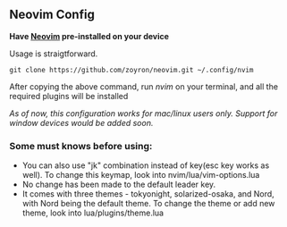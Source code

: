 ## Neovim Config

**Have [Neovim](https://neovim.io/) pre-installed on your device**

Usage is straigtforward. 

    git clone https://github.com/zoyron/neovim.git ~/.config/nvim

After copying the above command, run *nvim* on your terminal, and all the required plugins will be installed

*As of now, this configuration works for mac/linux users only. Support for window devices would be added soon.*

### Some must knows before using:

- You can also use "jk" combination instead of <Esc> key(esc key works as well). To change this keymap, look into nvim/lua/vim-options.lua
- No change has been made to the default leader key.
- It comes with three themes - tokyonight, solarized-osaka, and Nord, with Nord being the default theme. To change the theme or add new theme, look into lua/plugins/theme.lua
